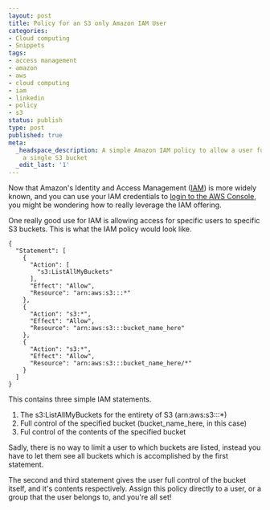 ```yaml
---
layout: post
title: Policy for an S3 only Amazon IAM User
categories:
- Cloud computing
- Snippets
tags:
- access management
- amazon
- aws
- cloud computing
- iam
- linkedin
- policy
- s3
status: publish
type: post
published: true
meta:
  _headspace_description: A simple Amazon IAM policy to allow a user full access to
    a single S3 bucket
  _edit_last: '1'
---
```

Now that Amazon's Identity and Access Management (<a href="http://aws.amazon.com/iam/">IAM</a>) is more widely known, and you can use your IAM credentials to <a href="http://www.nslms.com/2011/04/04/enabling-aws-console-login-for-iam-users/">login to the AWS Console</a>, you might be wondering how to really leverage the IAM offering.
<!--more-->
One really good use for IAM is allowing access for specific users to specific S3 buckets.  This is what the IAM policy would look like.

```
{
  "Statement": [
    {
      "Action": [
        "s3:ListAllMyBuckets"
      ],
      "Effect": "Allow",
      "Resource": "arn:aws:s3:::*"
    },
    {
      "Action": "s3:*",
      "Effect": "Allow",
      "Resource": "arn:aws:s3:::bucket_name_here"
    },
    {
      "Action": "s3:*",
      "Effect": "Allow",
      "Resource": "arn:aws:s3:::bucket_name_here/*"
    }
  ]
}
```


This contains three simple IAM statements.

<ol>
<li>The s3:ListAllMyBuckets for the entirety of S3 (arn:aws:s3:::*)</li>
<li>Full control of the specified bucket (bucket_name_here, in this case)</li>
<li>Ful control of the contents of the specified bucket</li>
</ol>

Sadly, there is no way to limit a user to which buckets are listed, instead you have to let them see all buckets which is accomplished by the first statement.

The second and third statement gives the user full control of the bucket itself, and it's contents respectively.  Assign this policy directly to a user, or a group that the user belongs to, and you're all set!
